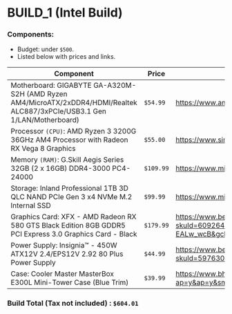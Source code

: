 # BUILD_1 (Intel Build)

### Components:

- Budget: under `$500`.
- Listed below with prices and links.

| Component                                                                  | Price     | Link                                                                                                                                                                                                                                                                            |
| -------------------------------------------------------------------------- | --------- | ------------------------------------------------------------------------------------------------------------------------------------------------------------------------------------------------------------------------------------------------------------------------------- |
| Motherboard: GIGABYTE GA-A320M-S2H (AMD Ryzen AM4/MicroATX/2xDDR4/HDMI/Realtek ALC887/3xPCIe/USB3.1 Gen 1/LAN/Motherboard) | `$54.99` | https://www.amazon.com/gp/product/B079NYQQJJ/ref=ox_sc_act_title_1?smid=ATVPDKIKX0DER&psc=1 |
| Processor `(CPU)`: AMD Ryzen 3 3200G 36GHz AM4 Processor with Radeon RX Vega 8 Graphics | `$55.00`  | https://www.simylor.com/amd-with-processor-8-r--graphics-am4-3-vega-ryzen-radeon-36ghz-3200g |
| Memory `(RAM)`: G.Skill Aegis Series 32GB (2 x 16GB) DDR4-3000 PC4-24000   | `$109.99` | https://www.microcenter.com/product/608175/gskill-aegis-series-32gb-(2-x-16gb)-ddr4-3000-pc4-24000-cl16-dual-channel-desktop-memory-kit-3000c16d32gisb---black                                                                                                                  |
| Storage: Inland Professional 1TB 3D QLC NAND PCIe Gen 3 x4 NVMe M.2 Internal SSD | `$99.99` | https://www.microcenter.com/product/622581/inland-professional-1tb-3d-qlc-nand-pcie-gen-3-x4-nvme-m2-internal-ssd |
| Graphics Card: XFX - AMD Radeon RX 580 GTS Black Edition 8GB GDDR5 PCI Express 3.0 Graphics Card - Black | `$179.99`   | https://www.bestbuy.com/site/xfx-amd-radeon-rx-580-gts-black-edition-8gb-gddr5-pci-express-3-0-graphics-card-black/6092641.p?skuId=6092641&ref=212&loc=1&extStoreId=111&ref=212&loc=BM01&gclid=Cj0KCQjwz4z3BRCgARIsAES_OVeR6BQVS1Cg2UDxRknwcqmZNICZg6Vp0TC77mp6E1P_1C3RQFD8W50aAqh-EALw_wcB&gclsrc=aw.ds |
| Power Supply: Insignia™ - 450W ATX12V 2.4/EPS12V 2.92 80 Plus Power Supply | `$44.99`  | https://www.bestbuy.com/site/insignia-450w-atx12v-2-4-eps12v-2-92-80-plus-power-supply-gray/5976300.p?skuId=5976300&ref=212&loc=1&extStoreId=1119&ref=212&loc=1&gclid=Cj0KCQjwz4z3BRCgARIsAES_OVeLPJ3QtYHvYH7tGL6gtQYyBkVBM9flBnsw0ePkgyMzXbI_7brWrEQaArxdEALw_wcB&gclsrc=aw.ds |
| Case: Cooler Master MasterBox E300L Mini-Tower Case (Blue Trim)            | `$39.99`  | https://www.bhphotovideo.com/c/product/1560149-REG/cooler_master_mcb_e300l_kn5n_b01_masterbox_e300l_matx_tower.html/?ap=y&ap=y&smp=y&smp=y&lsft=BI%3A514&gclid=Cj0KCQjwz4z3BRCgARIsAES_OVeQQgaMrd22_Q9S8q21iI6cf5j1mhgKht2egZQ09ok0uKr8M1DSmogaAgTmEALw_wcB                     |

### Build Total (Tax not included) : `$604.01`
